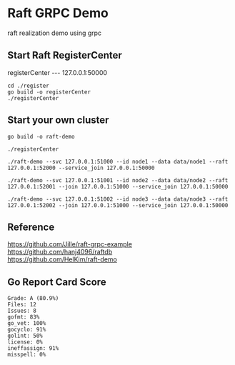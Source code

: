 # Raft GRPC Demo

raft realization demo using grpc

## Start Raft RegisterCenter

registerCenter --- 127.0.0.1:50000

```shell
cd ./register
go build -o registerCenter
./registerCenter
```

## Start your own cluster

```shell
go build -o raft-demo
```

```shell
./registerCenter  

./raft-demo --svc 127.0.0.1:51000 --id node1 --data data/node1 --raft 127.0.0.1:52000 --service_join 127.0.0.1:50000

./raft-demo --svc 127.0.0.1:51001 --id node2 --data data/node2 --raft 127.0.0.1:52001 --join 127.0.0.1:51000 --service_join 127.0.0.1:50000

./raft-demo --svc 127.0.0.1:51002 --id node3 --data data/node3 --raft 127.0.0.1:52002 --join 127.0.0.1:51000 --service_join 127.0.0.1:50000
```

## Reference

https://github.com/Jille/raft-grpc-example
<br>
https://github.com/hanj4096/raftdb
<br>
https://github.com/HelKim/raft-demo
<br>



## Go Report Card Score  

```
Grade: A (80.9%)
Files: 12
Issues: 8
gofmt: 83%
go_vet: 100%
gocyclo: 91%
golint: 50%
license: 0%
ineffassign: 91%
misspell: 0%
```
